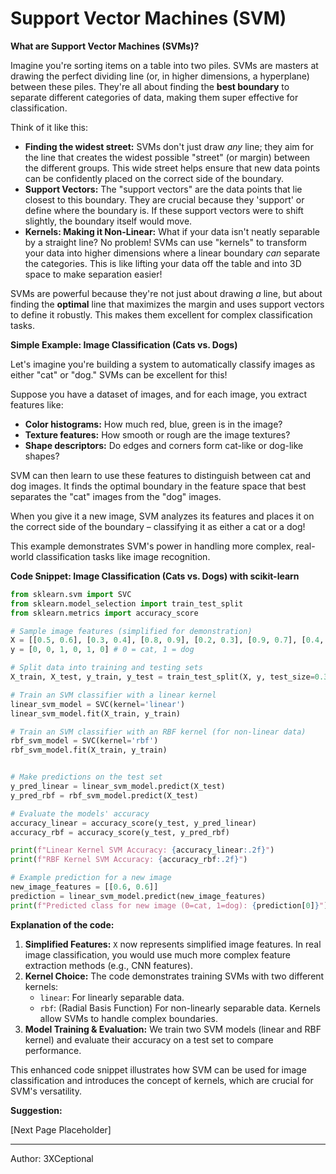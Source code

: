# Support Vector Machines (SVM)

**What are Support Vector Machines (SVMs)?**

Imagine you're sorting items on a table into two piles.  SVMs are masters at drawing the perfect dividing line (or, in higher dimensions, a hyperplane) between these piles.  They're all about finding the **best boundary** to separate different categories of data, making them super effective for classification.

Think of it like this:

*   **Finding the widest street:** SVMs don't just draw *any* line; they aim for the line that creates the widest possible "street" (or margin) between the different groups. This wide street helps ensure that new data points can be confidently placed on the correct side of the boundary.
*   **Support Vectors:** The "support vectors" are the data points that lie closest to this boundary. They are crucial because they 'support' or define where the boundary is. If these support vectors were to shift slightly, the boundary itself would move.
*   **Kernels: Making it Non-Linear:** What if your data isn't neatly separable by a straight line? No problem! SVMs can use "kernels" to transform your data into higher dimensions where a linear boundary *can* separate the categories. This is like lifting your data off the table and into 3D space to make separation easier!

SVMs are powerful because they're not just about drawing *a* line, but about finding the **optimal** line that maximizes the margin and uses support vectors to define it robustly. This makes them excellent for complex classification tasks.

**Simple Example: Image Classification (Cats vs. Dogs)**

Let's imagine you're building a system to automatically classify images as either "cat" or "dog." SVMs can be excellent for this!

Suppose you have a dataset of images, and for each image, you extract features like:

*   **Color histograms:** How much red, blue, green is in the image?
*   **Texture features:** How smooth or rough are the image textures?
*   **Shape descriptors:**  Do edges and corners form cat-like or dog-like shapes?

SVM can then learn to use these features to distinguish between cat and dog images.  It finds the optimal boundary in the feature space that best separates the "cat" images from the "dog" images.

When you give it a new image, SVM analyzes its features and places it on the correct side of the boundary – classifying it as either a cat or a dog!

This example demonstrates SVM's power in handling more complex, real-world classification tasks like image recognition.

**Code Snippet: Image Classification (Cats vs. Dogs) with scikit-learn**

```python
from sklearn.svm import SVC
from sklearn.model_selection import train_test_split
from sklearn.metrics import accuracy_score

# Sample image features (simplified for demonstration)
X = [[0.5, 0.6], [0.3, 0.4], [0.8, 0.9], [0.2, 0.3], [0.9, 0.7], [0.4, 0.5]] # Feature 1, Feature 2
y = [0, 0, 1, 0, 1, 0] # 0 = cat, 1 = dog

# Split data into training and testing sets
X_train, X_test, y_train, y_test = train_test_split(X, y, test_size=0.3, random_state=42)

# Train an SVM classifier with a linear kernel
linear_svm_model = SVC(kernel='linear')
linear_svm_model.fit(X_train, y_train)

# Train an SVM classifier with an RBF kernel (for non-linear data)
rbf_svm_model = SVC(kernel='rbf')
rbf_svm_model.fit(X_train, y_train)


# Make predictions on the test set
y_pred_linear = linear_svm_model.predict(X_test)
y_pred_rbf = rbf_svm_model.predict(X_test)

# Evaluate the models' accuracy
accuracy_linear = accuracy_score(y_test, y_pred_linear)
accuracy_rbf = accuracy_score(y_test, y_pred_rbf)

print(f"Linear Kernel SVM Accuracy: {accuracy_linear:.2f}")
print(f"RBF Kernel SVM Accuracy: {accuracy_rbf:.2f}")

# Example prediction for a new image
new_image_features = [[0.6, 0.6]]
prediction = linear_svm_model.predict(new_image_features)
print(f"Predicted class for new image (0=cat, 1=dog): {prediction[0]}")
```

**Explanation of the code:**

1.  **Simplified Features:**  `X` now represents simplified image features. In real image classification, you would use much more complex feature extraction methods (e.g., CNN features).
2.  **Kernel Choice:** The code demonstrates training SVMs with two different kernels:
    *   `linear`:  For linearly separable data.
    *   `rbf`: (Radial Basis Function) For non-linearly separable data. Kernels allow SVMs to handle complex boundaries.
3.  **Model Training & Evaluation:**  We train two SVM models (linear and RBF kernel) and evaluate their accuracy on a test set to compare performance.

This enhanced code snippet illustrates how SVM can be used for image classification and introduces the concept of kernels, which are crucial for SVM's versatility.

**Suggestion:**

[Next Page Placeholder]

---

Author: 3XCeptional